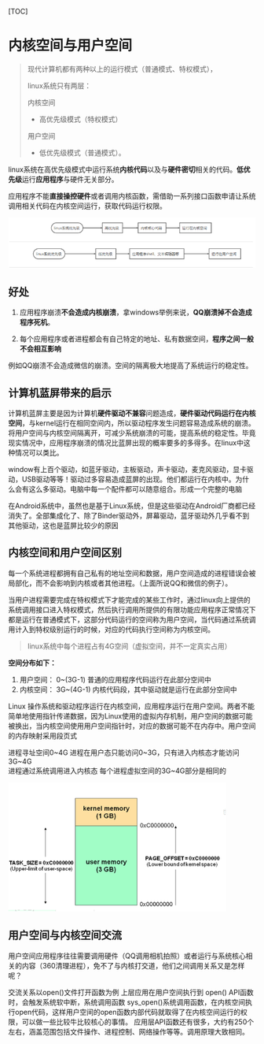 [TOC]
# 内核空间与用户空间

> 现代计算机都有两种以上的运行模式（普通模式、特权模式），
>
> linux系统只有两层：
>
> 内核空间
> - 高优先级模式（特权模式）
>
> 用户空间
> - 低优先级模式（普通模式）。

​linux系统在高优先级模式中运行系统**内核代码**以及与**硬件密切**相关的代码。**低优先级**运行**应用程序**与硬件无关部分。

​应用程序不能**直接操控硬件**或者调用内核函数，需借助一系列接口函数申请让系统调用相关代码在内核空间运行，获取代码运行权限。

![](img/linux系统优先级.png)

 

## 好处

1. ​应用程序崩溃**不会造成内核崩溃**，拿windows举例来说，**QQ崩溃掉不会造成程序死机**。

2. ​每个应用程序或者进程都会有自己特定的地址、私有数据空间，**程序之间一般不会相互影响**		

例如QQ崩溃不会造成微信的崩溃。空间的隔离极大地提高了系统运行的稳定性。





## 计算机蓝屏带来的启示

​计算机蓝屏主要是因为计算机**硬件驱动不兼容**问题造成，**硬件驱动代码运行在内核空间**，与kernel运行在相同空间内，所以驱动程序发生问题容易造成系统的崩溃。将用户空间与内核空间隔离开，可减少系统崩溃的可能，提高系统的稳定性。毕竟现实情况中，应用程序崩溃的情况比蓝屏出现的概率要多的多得多。在linux中这种情况可以类比。

​window有上百个驱动，如蓝牙驱动，主板驱动，声卡驱动，麦克风驱动，显卡驱动，USB驱动等等！驱动过多容易造成蓝屏的出现。他们都运行在内核中。为什么会有这么多驱动。电脑中每一个配件都可以随意组合。形成一个完整的电脑


​在Android系统中，虽然也是基于Linux系统，但是这些驱动在Android厂商都已经消失了。全部集成化了、除了Binder驱动外，屏幕驱动，蓝牙驱动外几乎看不到其他驱动，这也是蓝屏比较少的原因



## 内核空间和用户空间区别

​每一个系统进程都拥有自己私有的地址空间和数据，用户空间造成的进程错误会被局部化，而不会影响到内核或者其他进程。（上面所说QQ和微信的例子）。

​当用户进程需要完成在特权模式下才能完成的某些工作时，通过linux向上提供的系统调用接口进入特权模式，然后执行调用所提供的有限功能
​应用程序正常情况下都是运行在普通模式下，这部分代码运行的空间称为用户空间，当代码通过系统调用计入到特权级别运行的时候，对应的代码执行空间称为内核空间。

> linux系统中每个进程占有4G空间（虚拟空间，并不一定真实占用）

**空间分布如下：**

1. 用户空间： 0~(3G-1) 普通的应用程序代码运行在此部分空间中
2. 内核空间： 3G~(4G-1) 内核代码段，其中驱动就是运行在此部分空间中

 



Linux 操作系统和驱动程序运行在内核空间，应用程序运行在用户空间。两者不能简单地使用指针传递数据，因为Linux使用的虚拟内存机制，用户空间的数据可能被换出，当内核空间使用用户空间指针时，对应的数据可能不在内存中。用户空间的内存映射采用段页式

进程寻址空间0~4G
进程在用户态只能访问0~3G，只有进入内核态才能访问3G~4G  
进程通过系统调用进入内核态
每个进程虚拟空间的3G~4G部分是相同的 


![](img/用户空间和内核空间.png)






## 用户空间与内核空间交流

​用户空间应用程序往往需要调用硬件（QQ调用相机拍照）或者运行与系统核心相关的内容（360清理进程），免不了与内核打交道，他们之间调用关系又是怎样呢？

交流关系以open()文件打开函数为例
上层应用在用户空间执行到 open() API函数时，会触发系统软中断，系统调用函数 sys_open()系统调用函数，在内核空间执行open代码，这样用户空间的open函数内部代码就取得了在内核空间运行的权限，可以做一些比较牛比较核心的事情。
应用层API函数还有很多，大约有250个左右，涵盖范围包括文件操作、进程控制、网络操作等等。调用原理大致相同。





